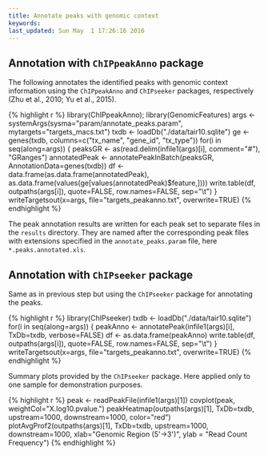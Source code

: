 ```yaml
---
title: Annotate peaks with genomic context
keywords: 
last_updated: Sun May  1 17:26:16 2016
---
```


## Annotation with `ChIPpeakAnno` package

The following annotates the identified peaks with genomic context
information using the `ChIPpeakAnno` and `ChIPseeker` packages, respectively
(Zhu et al., 2010; Yu et al., 2015).


{% highlight r %}
library(ChIPpeakAnno); library(GenomicFeatures)
args <- systemArgs(sysma="param/annotate_peaks.param", mytargets="targets_macs.txt")
txdb <- loadDb("./data/tair10.sqlite")
ge <- genes(txdb, columns=c("tx_name", "gene_id", "tx_type")) 
for(i in seq(along=args)) {
    peaksGR <- as(read.delim(infile1(args)[i], comment="#"), "GRanges")
    annotatedPeak <- annotatePeakInBatch(peaksGR, AnnotationData=genes(txdb))
    df <- data.frame(as.data.frame(annotatedPeak), as.data.frame(values(ge[values(annotatedPeak)$feature,])))
    write.table(df, outpaths(args[i]), quote=FALSE, row.names=FALSE, sep="\t")
}
writeTargetsout(x=args, file="targets_peakanno.txt", overwrite=TRUE)
{% endhighlight %}




The peak annotation results are written for each peak set to separate
files in the `results` directory. They are named after the corresponding peak
files with extensions specified in the `annotate_peaks.param` file, 
here `*.peaks.annotated.xls`.

## Annotation with `ChIPseeker` package

Same as in previous step but using the `ChIPseeker` package for annotating the peaks.


{% highlight r %}
library(ChIPseeker)
txdb <- loadDb("./data/tair10.sqlite")
for(i in seq(along=args)) {
    peakAnno <- annotatePeak(infile1(args)[i], TxDb=txdb, verbose=FALSE)
    df <- as.data.frame(peakAnno)
    write.table(df, outpaths(args[i]), quote=FALSE, row.names=FALSE, sep="\t")
}
writeTargetsout(x=args, file="targets_peakanno.txt", overwrite=TRUE)
{% endhighlight %}

Summary plots provided by the `ChIPseeker` package. Here applied only to one sample
for demonstration purposes.


{% highlight r %}
peak <- readPeakFile(infile1(args)[1])
covplot(peak, weightCol="X.log10.pvalue.")
peakHeatmap(outpaths(args)[1], TxDb=txdb, upstream=1000, downstream=1000, color="red")
plotAvgProf2(outpaths(args)[1], TxDb=txdb, upstream=1000, downstream=1000, xlab="Genomic Region (5'->3')", ylab = "Read Count Frequency")
{% endhighlight %}

